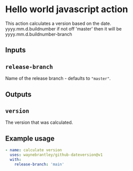 # Hello world javascript action

This action calculates a version based on the date.  
yyyy.mm.d.buildnumber
if not off 'master' then it will be yyyy.mm.d.buildnumber-branch

## Inputs

## `release-branch`

Name of the release branch - defaults to `"master"`.

## Outputs

## `version`

The version that was calculated.

## Example usage

```yaml
- name: calculate version
  uses: waynebrantley/github-dateversion@v1
  with:
    release-branch: 'main'
```
